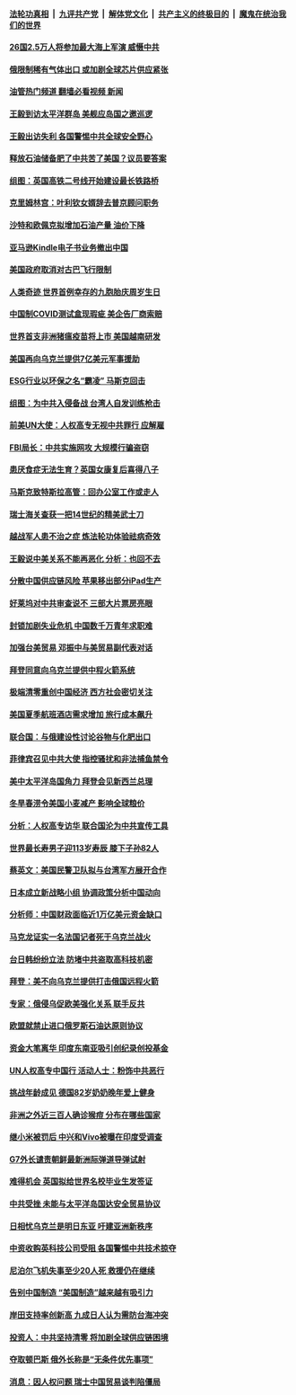 ####  [法轮功真相](../../../../basic/blob/master/README.md?t=06031131) &nbsp;|&nbsp; [九评共产党](../../../../9ping.md/blob/master/README.md?t=06031131) &nbsp;|&nbsp; [解体党文化](../../../../jtdwh.md/blob/master/README.md?t=06031131)  &nbsp;|&nbsp; [共产主义的终极目的](../../../../gczydzjmd.md/blob/master/README.md?t=06031131) &nbsp;|&nbsp; [魔鬼在统治我们的世界](../../../../mgztzwmdsj.md/blob/master/README.md?t=06031131) 

#### [26国2.5万人将参加最大海上军演 威慑中共](../pages/nsc418/n13751040.md?t=06031131) 

#### [俄限制稀有气体出口 或加剧全球芯片供应紧张](../pages/nsc418/n13751172.md?t=06031131) 

#### [油管热门频道 翻墙必看视频 新闻](http://45.76.130.85:81/youtube.html?06031131)

#### [王毅到访太平洋群岛 美舰应岛国之邀巡逻](../pages/nsc418/n13751112.md?t=06031131) 

#### [王毅出访失利 各国警惕中共全球安全野心](../pages/nsc418/n13751115.md?t=06031131) 

#### [释放石油储备肥了中共苦了美国？议员要答案](../pages/nsc418/n13751053.md?t=06031131) 

#### [组图：英国高铁二号线开始建设最长铁路桥](../pages/nsc418/n13751051.md?t=06031131) 

#### [克里姆林宫：叶利钦女婿辞去普京顾问职务](../pages/nsc418/n13751029.md?t=06031131) 

#### [沙特和欧佩克拟增加石油产量 油价下降](../pages/nsc418/n13750979.md?t=06031131) 

#### [亚马逊Kindle电子书业务撤出中国](../pages/nsc418/n13750981.md?t=06031131) 

#### [美国政府取消对古巴飞行限制](../pages/nsc418/n13750556.md?t=06031131) 

#### [人类奇迹 世界首例幸存的九胞胎庆周岁生日](../pages/nsc418/n13750817.md?t=06031131) 

#### [中国制COVID测试盒现瑕疵 美企告厂商索赔](../pages/nsc418/n13750895.md?t=06031131) 

#### [世界首支非洲猪瘟疫苗将上市 美国越南研发](../pages/nsc418/n13750789.md?t=06031131) 

#### [美国再向乌克兰提供7亿美元军事援助](../pages/nsc418/n13750588.md?t=06031131) 

#### [ESG行业以环保之名“霸凌” 马斯克回击](../pages/nsc418/n13750315.md?t=06031131) 

#### [组图：为中共入侵备战 台湾人自发训练枪击](../pages/nsc418/n13750418.md?t=06031131) 

#### [前美UN大使：人权高专无视中共罪行 应解雇](../pages/nsc418/n13750132.md?t=06031131) 

#### [FBI局长：中共实施网攻 大规模行骗盗窃](../pages/nsc418/n13750396.md?t=06031131) 

#### [患厌食症无法生育？英国女康复后喜得八子](../pages/nsc418/n13750000.md?t=06031131) 

#### [马斯克致特斯拉高管：回办公室工作或走人](../pages/nsc418/n13750253.md?t=06031131) 

#### [瑞士海关查获一把14世纪的精美武士刀](../pages/nsc418/n13749936.md?t=06031131) 

#### [越战军人患不治之症 炼法轮功体验祛病奇效](../pages/nsc418/n13750279.md?t=06031131) 

#### [王毅说中美关系不能再恶化 分析：也回不去](../pages/nsc418/n13750278.md?t=06031131) 

#### [分散中国供应链风险 苹果移出部分iPad生产](../pages/nsc418/n13750185.md?t=06031131) 

#### [好莱坞对中共审查说不 三部大片票房亮眼](../pages/nsc418/n13749548.md?t=06031131) 

#### [封锁加剧失业危机 中国数千万青年求职难](../pages/nsc418/n13750007.md?t=06031131) 

#### [加强台美贸易 邓振中与美贸易副代表对话](../pages/nsc418/n13749952.md?t=06031131) 

#### [拜登同意向乌克兰提供中程火箭系统](../pages/nsc418/n13749782.md?t=06031131) 

#### [极端清零重创中国经济 西方社会密切关注](../pages/nsc418/n13749627.md?t=06031131) 

#### [美国夏季航班酒店需求增加 旅行成本飙升](../pages/nsc418/n13749528.md?t=06031131) 

#### [联合国：与俄建设性讨论谷物与化肥出口](../pages/nsc418/n13749527.md?t=06031131) 

#### [菲律宾召见中共大使 指控骚扰和非法捕鱼禁令](../pages/nsc418/n13749492.md?t=06031131) 

#### [美中太平洋岛国角力 拜登会见新西兰总理](../pages/nsc418/n13749347.md?t=06031131) 

#### [冬旱春涝令美国小麦减产 影响全球粮价](../pages/nsc418/n13748815.md?t=06031131) 

#### [分析：人权高专访华 联合国沦为中共宣传工具](../pages/nsc418/n13748860.md?t=06031131) 

#### [世界最长寿男子迎113岁寿辰 膝下子孙82人](../pages/nsc418/n13749173.md?t=06031131) 

#### [蔡英文：美国民警卫队拟与台湾军方展开合作](../pages/nsc418/n13749309.md?t=06031131) 

#### [日本成立新战略小组 协调政策分析中国动向](../pages/nsc418/n13749273.md?t=06031131) 

#### [分析师：中国财政面临近1万亿美元资金缺口](../pages/nsc418/n13749225.md?t=06031131) 

#### [马克龙证实一名法国记者死于乌克兰战火](../pages/nsc418/n13749032.md?t=06031131) 

#### [台日韩纷纷立法 防堵中共盗取高科技机密](../pages/nsc418/n13749155.md?t=06031131) 

#### [拜登：美不向乌克兰提供打击俄国远程火箭](../pages/nsc418/n13749088.md?t=06031131) 

#### [专家：俄侵乌促欧美强化关系 联手反共](../pages/nsc418/n13749076.md?t=06031131) 

#### [欧盟就禁止进口俄罗斯石油达原则协议](../pages/nsc418/n13748785.md?t=06031131) 

#### [资金大笔离华 印度东南亚吸引创纪录创投基金](../pages/nsc418/n13748793.md?t=06031131) 

#### [UN人权高专中国行 活动人士：粉饰中共恶行](../pages/nsc418/n13748834.md?t=06031131) 

#### [挑战年龄成见 德国82岁奶奶晚年爱上健身](../pages/nsc418/n13748454.md?t=06031131) 

#### [非洲之外近三百人确诊猴痘 分布在哪些国家](../pages/nsc418/n13748783.md?t=06031131) 

#### [继小米被罚后 中兴和Vivo被曝在印度受调查](../pages/nsc418/n13748792.md?t=06031131) 

#### [G7外长谴责朝鲜最新洲际弹道导弹试射](../pages/nsc418/n13748628.md?t=06031131) 

#### [难得机会 英国拟给世界名校毕业生发签证](../pages/nsc418/n13748690.md?t=06031131) 

#### [中共受挫 未能与太平洋岛国达安全贸易协议](../pages/nsc418/n13748631.md?t=06031131) 

#### [日相忧乌克兰是明日东亚 吁建亚洲新秩序](../pages/nsc418/n13748674.md?t=06031131) 

#### [中资收购英科技公司受阻 各国警惕中共技术掠夺](../pages/nsc418/n13748635.md?t=06031131) 

#### [尼泊尔飞机失事至少20人死 救援仍在继续](../pages/nsc418/n13748016.md?t=06031131) 

#### [告别中国制造 “美国制造”越来越有吸引力](../pages/nsc418/n13748560.md?t=06031131) 

#### [岸田支持率创新高 九成日人认为需防台海冲突](../pages/nsc418/n13748493.md?t=06031131) 

#### [投资人：中共坚持清零 将加剧全球供应链困境](../pages/nsc418/n13748391.md?t=06031131) 

#### [夺取顿巴斯 俄外长称是“无条件优先事项”](../pages/nsc418/n13748308.md?t=06031131) 

#### [消息：因人权问题 瑞士中国贸易谈判陷僵局](../pages/nsc418/n13748201.md?t=06031131) 

<img src='http://gfw-breaker.win/goodnews/indexes/nsc418.md' width='0px' height='0px'/>
